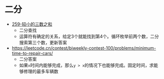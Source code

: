 # 二分
- [259-较小的三数之和](https://leetcode.cn/problems/3sum-smaller/)
    - 二分查找
    - 运算符有确定的关系，给定3个就能找到第4个。循环枚举前两个数，二分搜索第三个数，更新答案
- https://leetcode.cn/contest/biweekly-contest-100/problems/minimum-time-to-repair-cars/
    - 二分答案
    - 如果`x`时间内能够完成，那么`y > x`的情况下也能够完成。固定时间，求能够修理的最多车辆数